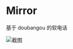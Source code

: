 # Mirror #

基于 doubangou 的软电话

![截图](https://raw.githubusercontent.com/tqcenglish/zhone/master/doc/screenshot.png)
